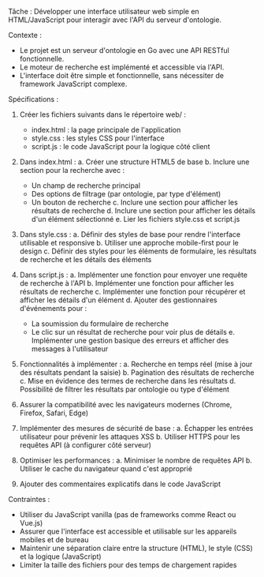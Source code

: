 
Tâche : Développer une interface utilisateur web simple en HTML/JavaScript pour interagir avec l'API du serveur d'ontologie.

Contexte :
- Le projet est un serveur d'ontologie en Go avec une API RESTful fonctionnelle.
- Le moteur de recherche est implémenté et accessible via l'API.
- L'interface doit être simple et fonctionnelle, sans nécessiter de framework JavaScript complexe.

Spécifications :

1. Créer les fichiers suivants dans le répertoire web/ :
   - index.html : la page principale de l'application
   - style.css : les styles CSS pour l'interface
   - script.js : le code JavaScript pour la logique côté client

2. Dans index.html :
   a. Créer une structure HTML5 de base
   b. Inclure une section pour la recherche avec :
      - Un champ de recherche principal
      - Des options de filtrage (par ontologie, par type d'élément)
      - Un bouton de recherche
   c. Inclure une section pour afficher les résultats de recherche
   d. Inclure une section pour afficher les détails d'un élément sélectionné
   e. Lier les fichiers style.css et script.js

3. Dans style.css :
   a. Définir des styles de base pour rendre l'interface utilisable et responsive
   b. Utiliser une approche mobile-first pour le design
   c. Définir des styles pour les éléments de formulaire, les résultats de recherche et les détails des éléments

4. Dans script.js :
   a. Implémenter une fonction pour envoyer une requête de recherche à l'API
   b. Implémenter une fonction pour afficher les résultats de recherche
   c. Implémenter une fonction pour récupérer et afficher les détails d'un élément
   d. Ajouter des gestionnaires d'événements pour :
      - La soumission du formulaire de recherche
      - Le clic sur un résultat de recherche pour voir plus de détails
   e. Implémenter une gestion basique des erreurs et afficher des messages à l'utilisateur

5. Fonctionnalités à implémenter :
   a. Recherche en temps réel (mise à jour des résultats pendant la saisie)
   b. Pagination des résultats de recherche
   c. Mise en évidence des termes de recherche dans les résultats
   d. Possibilité de filtrer les résultats par ontologie ou type d'élément

6. Assurer la compatibilité avec les navigateurs modernes (Chrome, Firefox, Safari, Edge)

7. Implémenter des mesures de sécurité de base :
   a. Échapper les entrées utilisateur pour prévenir les attaques XSS
   b. Utiliser HTTPS pour les requêtes API (à configurer côté serveur)

8. Optimiser les performances :
   a. Minimiser le nombre de requêtes API
   b. Utiliser le cache du navigateur quand c'est approprié

9. Ajouter des commentaires explicatifs dans le code JavaScript

Contraintes :
- Utiliser du JavaScript vanilla (pas de frameworks comme React ou Vue.js)
- Assurer que l'interface est accessible et utilisable sur les appareils mobiles et de bureau
- Maintenir une séparation claire entre la structure (HTML), le style (CSS) et la logique (JavaScript)
- Limiter la taille des fichiers pour des temps de chargement rapides

